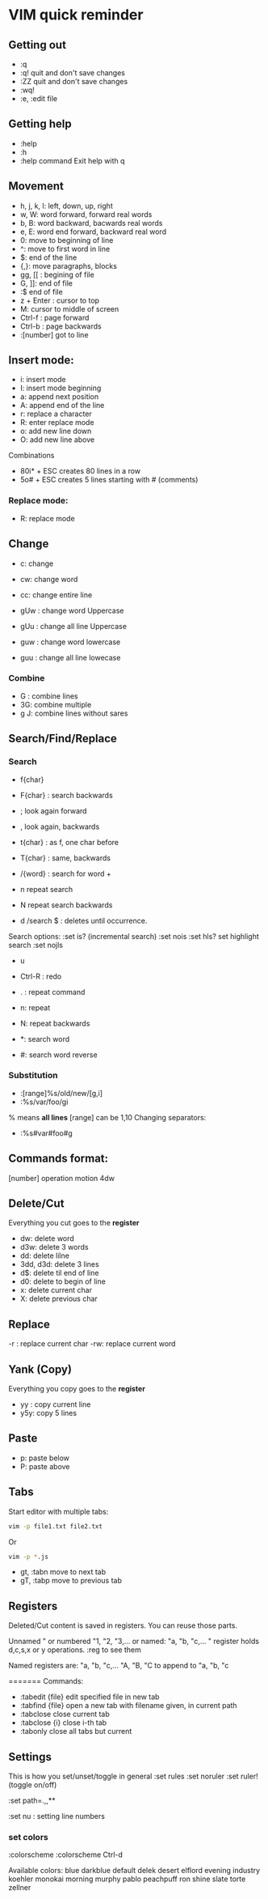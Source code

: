 # VIM quick reminder

## Getting out
- :q
- :q!  quit and don't save changes
- :ZZ quit and don't save changes
- :wq! 
- :e, :edit file

## Getting help
- :help
- :h
- :help command
Exit help with q

## Movement

- h, j, k, l: left, down, up, right
- w, W: word forward, forward real words 
- b, B: word backward, bacwards real words
- e, E: word end forward, backward real word
- 0: move to beginning of line
- ^: move to first word in line
- $: end of the line
- {,}: move paragraphs, blocks
- gg, [[ : begining of file
- G, ]]: end of file
- :$	end of file
- z + Enter : cursor to top
- M: cursor to middle of screen
- Ctrl-f : page forward
- Ctrl-b : page backwards
- :[number] got to line

## Insert mode:
- i: insert mode
- I: insert mode beginning
- a: append next position
- A: append end of the line
- r: replace a character
- R: enter replace mode
- o: add new line down
- O: add new line above

Combinations
- 80i\* + ESC creates 80 lines in a row
- 5o# + ESC creates 5 lines starting with # (comments)

### Replace mode:
- R: replace mode

## Change
- c: change
- cw: change word
- cc: change entire line

- gUw : change word Uppercase
- gUu : change all line Uppercase
- guw : change word lowercase
- guu : change all line lowecase

### Combine
- G : combine lines
- 3G: combine multiple
- g J: combine lines without sares

## Search/Find/Replace
### Search
- f{char}
- F{char} : search backwards
- ; look again forward
- , look again, backwards
- t{char} : as f, one char before
- T{char} : same, backwards
- /{word} : search for word + 
- n repeat search
- N repeat search backwards

- d /search $  : deletes until occurrence.

Search options:
:set is? (incremental search)
:set nois
:set hls? set highlight search
:set nojls
- u
- Ctrl-R : redo
- . : repeat command

- n: repeat
- N: repeat backwards
- \*: search word
- #: search word reverse

### Substitution

- :[range]%s/old/new/[g,i]
- :%s/var/foo/gi

% means **all lines**
[range] can be 1,10
Changing separators:
- :%s#var#foo#g
## Commands format:

[number] operation motion
4dw

## Delete/Cut
Everything you cut goes to the **register**

- dw: delete word
- d3w: delete 3 words
- dd: delete lilne
- 3dd, d3d: delete 3 lines
- d$: delete til end of line
- d0: delete to begin of line
- x: delete current char
- X: delete previous char 

## Replace
-r : replace current char
-rw: replace current word

## Yank (Copy)
Everything you copy goes to the **register**
- yy : copy current line
- y5y: copy 5 lines

## Paste
- p: paste below
- P: paste above

## Tabs
Start editor with multiple tabs:

```bash
vim -p file1.txt file2.txt
```
Or

```bash
vim -p *.js
```

- gt, :tabn  move to next tab
- gT, :tabp  move to previous tab

## Registers
Deleted/Cut content is saved in registers. You can reuse those parts.

Unnamed " or numbered "1, "2, "3,... or named: "a, "b, "c,...
" register holds d,c,s,x or y operations.
:reg to see them

Named registers are:
"a, "b, "c,...
"A, "B, "C to append to "a, "b, "c


=======
Commands:
- :tabedit {file}   edit specified file in new tab
- :tabfind {file}   open a new tab with filename given, in current path
- :tabclose         close current tab
- :tabclose {i}     close i-th tab
- :tabonly          close all tabs but current

## Settings

This is how you set/unset/toggle in general
:set rules
:set noruler
:set ruler! (toggle on/off)

:set path=.,,**

:set nu  : setting line numbers
### set colors
:colorscheme <Tab>
:colorscheme Ctrl-d

Available colors: blue       darkblue   default    delek      desert     elflord    evening    industry   koehler    monokai    morning    murphy     pablo      peachpuff  ron        shine      slate      torte      zellner

